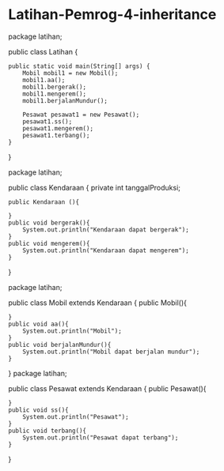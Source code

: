 # Latihan-Pemrog-4-inheritance

package latihan;

public class Latihan {

    public static void main(String[] args) {
        Mobil mobil1 = new Mobil();
        mobil1.aa();
        mobil1.bergerak();
        mobil1.mengerem();
        mobil1.berjalanMundur();
        
        Pesawat pesawat1 = new Pesawat();
        pesawat1.ss();
        pesawat1.mengerem();
        pesawat1.terbang();
    }
}

package latihan;

public class Kendaraan {
    private int tanggalProduksi;
    
    public Kendaraan (){
        
    }
    public void bergerak(){
        System.out.println("Kendaraan dapat bergerak");
    }
    public void mengerem(){
        System.out.println("Kendaraan dapat mengerem");
    }
}

package latihan;

public class Mobil extends Kendaraan {
    public Mobil(){
        
    }
    public void aa(){
        System.out.println("Mobil");
    }
    public void berjalanMundur(){
        System.out.println("Mobil dapat berjalan mundur");
    } 
}
package latihan;

public class Pesawat extends Kendaraan {
    public Pesawat(){
        
    }
    public void ss(){
        System.out.println("Pesawat");
    }
    public void terbang(){
        System.out.println("Pesawat dapat terbang");
    }
}
